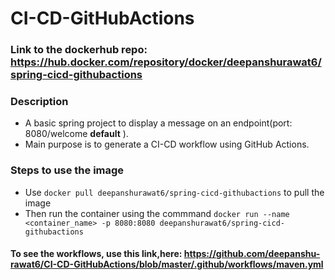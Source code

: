 # CI-CD-GitHubActions

### Link to the dockerhub repo: https://hub.docker.com/repository/docker/deepanshurawat6/spring-cicd-githubactions

### Description
- A basic spring project to display a message on an endpoint(port: 8080/welcome **default** ).
- Main purpose is to generate a CI-CD workflow using GitHub Actions.

### Steps to use the image

- Use `docker pull deepanshurawat6/spring-cicd-githubactions` to pull the image
- Then run the container using the commmand `docker run --name <container_name> -p 8080:8080 deepanshurawat6/spring-cicd-githubactions`

#### To see the workflows, use this link,here: https://github.com/deepanshu-rawat6/CI-CD-GitHubActions/blob/master/.github/workflows/maven.yml
